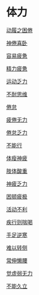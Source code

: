 # 体力[动履之困倦](https://www.gmzyjc.com/search/result?wd=动履之困倦)[神倦喜卧](https://www.gmzyjc.com/search/result?wd=神倦喜卧)[容易疲惫](https://www.gmzyjc.com/search/result?wd=容易疲惫)[精力疲惫](https://www.gmzyjc.com/search/result?wd=精力疲惫)[运动乏力](https://www.gmzyjc.com/search/result?wd=运动乏力)[不耐思维](https://www.gmzyjc.com/search/result?wd=不耐思维)[倦怠](https://www.gmzyjc.com/search/result?wd=倦怠)[疲倦无力](https://www.gmzyjc.com/search/result?wd=疲倦无力)[倦怠乏力](https://www.gmzyjc.com/search/result?wd=倦怠乏力)[不能行](https://www.gmzyjc.com/search/result?wd=不能行)[体瘦神疲](https://www.gmzyjc.com/search/result?wd=体瘦神疲)[肢体酸重](https://www.gmzyjc.com/search/result?wd=肢体酸重)[神疲乏力](https://www.gmzyjc.com/search/result?wd=神疲乏力)[困顿疲极](https://www.gmzyjc.com/search/result?wd=困顿疲极)[活动不利](https://www.gmzyjc.com/search/result?wd=活动不利)[疾行则喘喝](https://www.gmzyjc.com/search/result?wd=疾行则喘喝)[手足逆寒](https://www.gmzyjc.com/search/result?wd=手足逆寒)[难以转侧](https://www.gmzyjc.com/search/result?wd=难以转侧)[常伸懒腰](https://www.gmzyjc.com/search/result?wd=常伸懒腰)[觉虚弱无力](https://www.gmzyjc.com/search/result?wd=觉虚弱无力)[不能久立](https://www.gmzyjc.com/search/result?wd=不能久立)